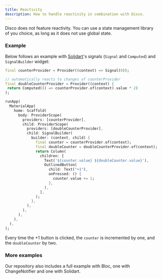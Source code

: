 ```yaml
---
title: Reactivity
description: How to handle reactivity in combination with Disco.
---
```


Disco does not feature reactivity. You can use a state management library of you choice, as long as it does not use global state.

### Example

Below follows an example with [Solidart](https://pub.dev/packages/flutter_solidart)'s signals (`Signal` and `Computed`) and `SignalBuilder` widget:

```dart
final counterProvider = Provider((context) => Signal(0));

// automatically reacts to changes of counterProvider
final doubleCounterProvider = Provider((context) {
 return Computed(() => counterProvider.of(context).value * 2)
);

runApp(
  MaterialApp(
    home: Scaffold(
      body: ProviderScope(
        providers: [counterProvider],
        child: ProviderScope(
          providers: [doubleCounterProvider],
          child: SignalBuilder(
            builder: (context, child) {
              final counter = counterProvider.of(context);
              final doubleCounter = doubleCounterProvider.of(context);
              return Column(
                children: [
                  Text('${counter.value} ${doubleCounter.value}'),
                  OutlinedButton(
                    child: Text("+1"),
                    onPressed: () {
                      counter.value += 1;
                    },
                  ),
                ],
              );
            },
          ),
        ),
      ),
    ),
  ),
);
```

Every time the +1 button is clicked, the `counter` is incremented by one, and the `doubleCounter` by two.

### More examples

Our repository also includes a full example with Bloc, one with ChangeNotifier and one with Solidart.
